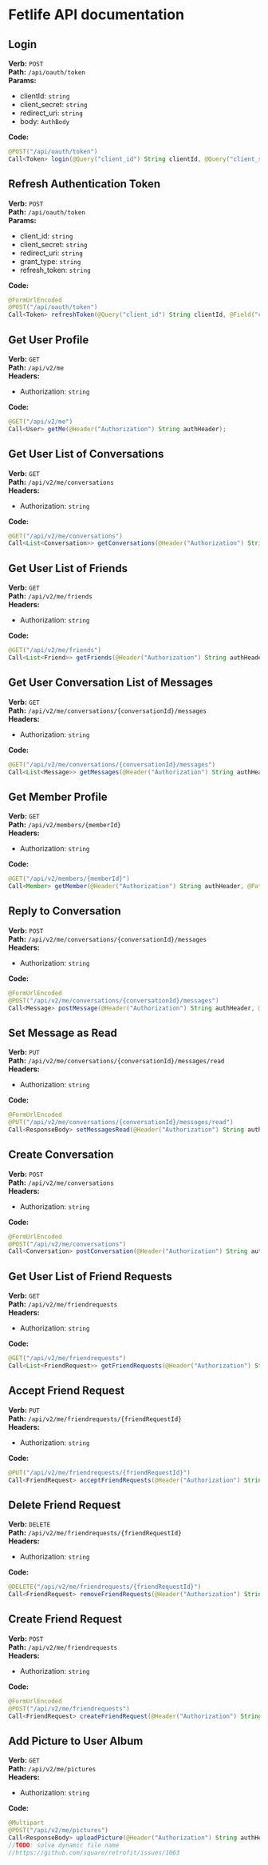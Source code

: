 # Fetlife API documentation

## Login
**Verb:** `POST`  
**Path:** `/api/oauth/token`  
**Params:**
 - clientId: `string`
 - client_secret: `string`
 - redirect_uri: `string`
 - body: `AuthBody`

**Code:**
```java
@POST("/api/oauth/token")
Call<Token> login(@Query("client_id") String clientId, @Query("client_secret") String clientSecret, @Query("redirect_uri") String redirectUrl, @Body() AuthBody authBody);
```

## Refresh Authentication Token
**Verb:** `POST`  
**Path:** `/api/oauth/token`  
**Params:**
 - client_id: `string`
 - client_secret: `string`
 - redirect_uri: `string`
 - grant_type: `string`
 - refresh_token: `string`

**Code:**
```java
@FormUrlEncoded
@POST("/api/oauth/token")
Call<Token> refreshToken(@Query("client_id") String clientId, @Field("client_secret") String clientSecret, @Field("redirect_uri") String redirectUrl, @Field("grant_type") String grantType, @Field("refresh_token") String refreshToken);
```

## Get User Profile
**Verb:** `GET`  
**Path:** `/api/v2/me`  
**Headers:**
 - Authorization: `string`

**Code:**
```java
@GET("/api/v2/me")
Call<User> getMe(@Header("Authorization") String authHeader);
```

## Get User List of Conversations
**Verb:** `GET`  
**Path:** `/api/v2/me/conversations`  
**Headers:**
 - Authorization: `string`

**Code:**
```java
@GET("/api/v2/me/conversations")
Call<List<Conversation>> getConversations(@Header("Authorization") String authHeader, @Query("order_by") String orderBy, @Query("limit") int limit, @Query("page") int page);
```

## Get User List of Friends
**Verb:** `GET`  
**Path:** `/api/v2/me/friends`  
**Headers:**
 - Authorization: `string`

**Code:**
```java
@GET("/api/v2/me/friends")
Call<List<Friend>> getFriends(@Header("Authorization") String authHeader, @Query("limit") int limit, @Query("page") int page);
```

## Get User Conversation List of Messages
**Verb:** `GET`  
**Path:** `/api/v2/me/conversations/{conversationId}/messages`  
**Headers:**
 - Authorization: `string`

**Code:**
```java
@GET("/api/v2/me/conversations/{conversationId}/messages")
Call<List<Message>> getMessages(@Header("Authorization") String authHeader, @Path("conversationId") String conversationId, @Query("since_id") String sinceMessageId, @Query("until_id") String untilMessageId, @Query("limit") int limit);
```

## Get Member Profile
**Verb:** `GET`  
**Path:** `/api/v2/members/{memberId}`  
**Headers:**
 - Authorization: `string`

**Code:**
```java
@GET("/api/v2/members/{memberId}")
Call<Member> getMember(@Header("Authorization") String authHeader, @Path("memberId") String conversationId);
```

## Reply to Conversation
**Verb:** `POST`  
**Path:** `/api/v2/me/conversations/{conversationId}/messages`  
**Headers:**
 - Authorization: `string`

**Code:**
```java
@FormUrlEncoded
@POST("/api/v2/me/conversations/{conversationId}/messages")
Call<Message> postMessage(@Header("Authorization") String authHeader, @Path("conversationId") String conversationId, @Field("body") String body);
```

## Set Message as Read
**Verb:** `PUT`  
**Path:** `/api/v2/me/conversations/{conversationId}/messages/read`  
**Headers:**
 - Authorization: `string`

**Code:**
```java
@FormUrlEncoded
@PUT("/api/v2/me/conversations/{conversationId}/messages/read")
Call<ResponseBody> setMessagesRead(@Header("Authorization") String authHeader, @Path("conversationId") String conversationId, @Field("ids") String[] ids);
```

## Create Conversation
**Verb:** `POST`  
**Path:** `/api/v2/me/conversations`  
**Headers:**
 - Authorization: `string`

**Code:**
```java
@FormUrlEncoded
@POST("/api/v2/me/conversations")
Call<Conversation> postConversation(@Header("Authorization") String authHeader, @Field("user_id") String userId, @Field("subject") String subject, @Field("body") String body);
```

## Get User List of Friend Requests
**Verb:** `GET`  
**Path:** `/api/v2/me/friendrequests`  
**Headers:**
 - Authorization: `string`

**Code:**
```java
@GET("/api/v2/me/friendrequests")
Call<List<FriendRequest>> getFriendRequests(@Header("Authorization") String authHeader, @Query("limit") int limit, @Query("page") int page);
```

## Accept Friend Request
**Verb:** `PUT`  
**Path:** `/api/v2/me/friendrequests/{friendRequestId}`  
**Headers:**
 - Authorization: `string`

**Code:**
```java
@PUT("/api/v2/me/friendrequests/{friendRequestId}")
Call<FriendRequest> acceptFriendRequests(@Header("Authorization") String authHeader, @Path("friendRequestId") String friendRequestId);
```

## Delete Friend Request
**Verb:** `DELETE`  
**Path:** `/api/v2/me/friendrequests/{friendRequestId}`  
**Headers:**
 - Authorization: `string`

**Code:**
```java
@DELETE("/api/v2/me/friendrequests/{friendRequestId}")
Call<FriendRequest> removeFriendRequests(@Header("Authorization") String authHeader, @Path("friendRequestId") String friendRequestId);
```

## Create Friend Request
**Verb:** `POST`  
**Path:** `/api/v2/me/friendrequests`  
**Headers:**
 - Authorization: `string`

**Code:**
```java
@FormUrlEncoded
@POST("/api/v2/me/friendrequests")
Call<FriendRequest> createFriendRequest(@Header("Authorization") String authHeader, @Field("member_id") String friendId);
```

## Add Picture to User Album
**Verb:** `GET`  
**Path:** `/api/v2/me/pictures`  
**Headers:**
 - Authorization: `string`

**Code:**
```java
@Multipart
@POST("/api/v2/me/pictures")
Call<ResponseBody> uploadPicture(@Header("Authorization") String authHeader, @Part("picture\"; filename=\"android_app.png\" ") RequestBody picture,  @Part("is_avatar") RequestBody isAvatar, @Part("only_friends") RequestBody friendsOnly, @Part("caption") RequestBody caption, @Part("is_of_or_by_user") RequestBody isFromUser);
//TODO: solve dynamic file name
//https://github.com/square/retrofit/issues/1063
```
